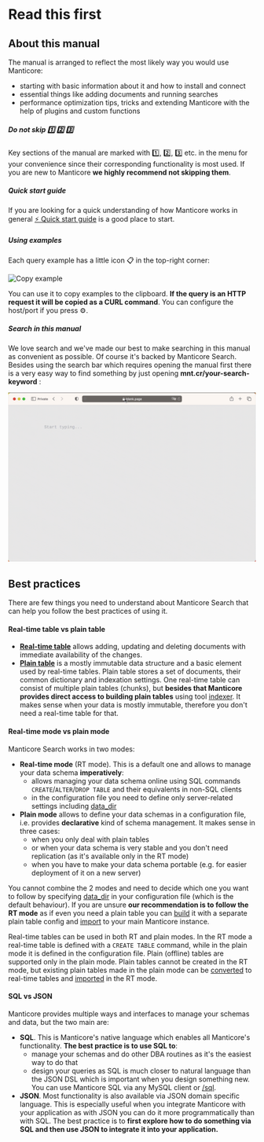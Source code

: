 # Read this first

## About this manual

The manual is arranged to reflect the most likely way you would use Manticore:

* starting with basic information about it and how to install and connect
* essential things like adding documents and running searches
* performance optimization tips, tricks and extending Manticore with the help of plugins and custom functions

##### Do not skip 1️⃣ 2️⃣ 3️⃣
Key sections of the manual are marked with 1️⃣, 2️⃣, 3️⃣ etc. in the menu for your convenience since their corresponding functionality is most used. If you are new to Manticore **we highly recommend not skipping them**.

##### Quick start guide
If you are looking for a quick understanding of how Manticore works in general [⚡ Quick start guide](Quick_start_guide.md) is a good place to start.

##### Using examples
Each query example has a little icon 📋 in the top-right corner:

![Copy example](copy_example.png)

You can use it to copy examples to the clipboard. **If the query is an HTTP request it will be copied as a CURL command**. You can configure the host/port if you press ⚙️.

##### Search in this manual

We love search and we've made our best to make searching in this manual as convenient as possible. Of course it's backed by Manticore Search. Besides using the search bar which requires opening the manual first there is a very easy way to find something by just opening **mnt.cr/your-search-keyword** :

![mnt.cr quick manual search](mnt.cr.gif)

## Best practices
There are few things you need to understand about Manticore Search that can help you follow the best practices of using it.

#### Real-time table vs plain table
* **[Real-time table](Creating_a_table/Local_tables/Real-time_table.md)** allows adding, updating and deleting documents with immediate availability of the changes.
* **[Plain table](Creating_a_table/Local_tables/Plain_table.md)** is a mostly immutable data structure and a basic element used by real-time tables. Plain table stores a set of documents, their common dictionary and indexation settings. One real-time table can consist of multiple plain tables (chunks), but **besides that Manticore provides direct access to building plain tables** using tool [indexer](Data_creation_and_modification/Adding_data_from_external_storages/Plain_tables_creation.md#Indexer-tool). It makes sense when your data is mostly immutable, therefore you don't need a real-time table for that.

#### Real-time mode vs plain mode
Manticore Search works in two modes:
* **Real-time mode** (RT mode). This is a default one and allows to manage your data schema **imperatively**:
  * allows managing your data schema online using SQL commands `CREATE`/`ALTER`/`DROP TABLE` and their equivalents in non-SQL clients
  * in the configuration file you need to define only server-related settings including [data_dir](Server_settings/Searchd.md#data_dir)
* **Plain mode** allows to define your data schemas in a configuration file, i.e. provides **declarative** kind of schema management. It makes sense in three cases:
  * when you only deal with plain tables
  * or when your data schema is very stable and you don't need replication (as it's available only in the RT mode)
  * when you have to make your data schema portable (e.g. for easier deployment of it on a new server)

You cannot combine the 2 modes and need to decide which one you want to follow by specifying [data_dir](Server_settings/Searchd.md#data_dir) in your configuration file (which is the default behaviour). If you are unsure **our recommendation is to follow the RT mode** as if even you need a plain table you can [build](Data_creation_and_modification/Adding_data_from_external_storages/Plain_tables_creation.md) it with a separate plain table config and [import](Data_creation_and_modification/Adding_data_from_external_storages/Adding_data_to_tables/Importing_table.md) to your main Manticore instance.

Real-time tables can be used in both RT and plain modes. In the RT mode a real-time table is defined with a `CREATE TABLE` command, while in the plain mode it is defined in the configuration file. Plain (offline) tables are supported only in the plain mode. Plain tables cannot be created in the RT mode, but existing plain tables made in the plain mode can be [converted](Data_creation_and_modification/Adding_data_from_external_storages/Adding_data_to_tables/Attaching_one_table_to_another.md) to real-time tables and [imported](Data_creation_and_modification/Adding_data_from_external_storages/Adding_data_to_tables/Importing_table.md) in the RT mode.

#### SQL vs JSON
Manticore provides multiple ways and interfaces to manage your schemas and data, but the two main are:
* **SQL**. This is Manticore's native language which enables all Manticore's functionality. **The best practice is to use SQL to**:
  * manage your schemas and do other DBA routines as it's the easiest way to do that
  * design your queries as SQL is much closer to natural language than the JSON DSL which is important when you design something new. You can use Manticore SQL via any MySQL client or [/sql](Connecting_to_the_server/MySQL_protocol.md).
* **JSON**. Most functionality is also available via JSON domain specific language. This is especially useful when you integrate Manticore with your application as with JSON you can do it more programmatically than with SQL. The best practice is to **first explore how to do something via SQL and then use JSON to integrate it into your application.**

<!-- proofread -->
